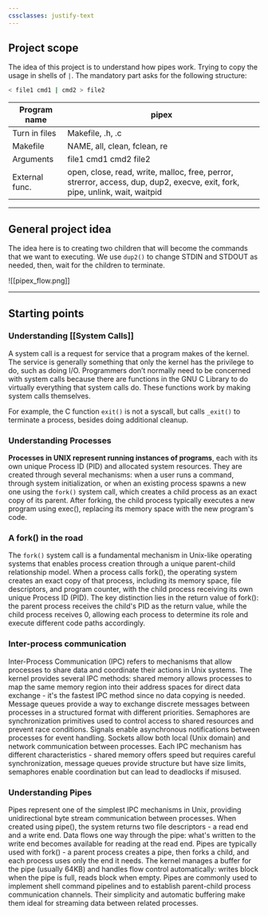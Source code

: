 ```yaml
---
cssclasses: justify-text
---
```

## Project scope

The idea of this project is to understand how pipes work. Trying to copy the usage in shells of `|`. The mandatory part asks for the following structure:

```bash
< file1 cmd1 | cmd2 > file2
```

| Program name   | pipex                                                                                                                        |
| -------------- | ---------------------------------------------------------------------------------------------------------------------------- |
| Turn in files  | Makefile, .h, .c                                                                                                             |
| Makefile       | NAME, all, clean, fclean, re                                                                                                 |
| Arguments      | file1 cmd1 cmd2 file2                                                                                                        |
| External func. | open, close, read, write, malloc, free, perror, strerror, access, dup, dup2, execve, exit, fork, pipe, unlink, wait, waitpid |

---

## General project idea
The idea here is to creating two children that will become the commands that we want to executing. We use `dup2()` to change STDIN and STDOUT as needed, then, wait for the children to terminate.

![[pipex_flow.png]]

---

## Starting points
### Understanding [[System Calls]]
A system call is a request for service that a program makes of the kernel. The service is generally something that only the kernel has the privilege to do, such as doing I/O. Programmers don’t normally need to be concerned with system calls because there are functions in the GNU C Library to do virtually everything that system calls do. These functions work by making system calls themselves.

For example, the C function `exit()` is not a syscall, but calls `_exit()` to terminate a process, besides doing additional cleanup.

### Understanding Processes
**Processes in UNIX represent running instances of programs**, each with its own unique Process ID (PID) and allocated system resources. They are created through several mechanisms: when a user runs a command, through system initialization, or when an existing process spawns a new one using the `fork()` system call, which creates a child process as an exact copy of its parent. After forking, the child process typically executes a new program using exec(), replacing its memory space with the new program's code. 

### A fork() in the road
The `fork()` system call is a fundamental mechanism in Unix-like operating systems that enables process creation through a unique parent-child relationship model. When a process calls fork(), the operating system creates an exact copy of that process, including its memory space, file descriptors, and program counter, with the child process receiving its own unique Process ID (PID). The key distinction lies in the return value of fork(): the parent process receives the child's PID as the return value, while the child process receives 0, allowing each process to determine its role and execute different code paths accordingly.

### Inter-process communication
Inter-Process Communication (IPC) refers to mechanisms that allow processes to share data and coordinate their actions in Unix systems. The kernel provides several IPC methods: shared memory allows processes to map the same memory region into their address spaces for direct data exchange - it's the fastest IPC method since no data copying is needed. Message queues provide a way to exchange discrete messages between processes in a structured format with different priorities. Semaphores are synchronization primitives used to control access to shared resources and prevent race conditions. Signals enable asynchronous notifications between processes for event handling. Sockets allow both local (Unix domain) and network communication between processes. Each IPC mechanism has different characteristics - shared memory offers speed but requires careful synchronization, message queues provide structure but have size limits, semaphores enable coordination but can lead to deadlocks if misused.

### Understanding Pipes
Pipes represent one of the simplest IPC mechanisms in Unix, providing unidirectional byte stream communication between processes. When created using pipe(), the system returns two file descriptors - a read end and a write end. Data flows one way through the pipe: what's written to the write end becomes available for reading at the read end. Pipes are typically used with fork() - a parent process creates a pipe, then forks a child, and each process uses only the end it needs. The kernel manages a buffer for the pipe (usually 64KB) and handles flow control automatically: writes block when the pipe is full, reads block when empty. Pipes are commonly used to implement shell command pipelines and to establish parent-child process communication channels. Their simplicity and automatic buffering make them ideal for streaming data between related processes.